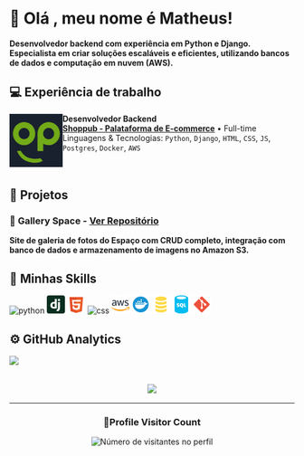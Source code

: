 # 👋 Olá , meu nome é Matheus!

**Desenvolvedor backend com experiência em Python e Django. Especialista em criar soluções escaláveis e eficientes, utilizando bancos de dados e computação em nuvem (AWS).**

## 💻 Experiência de trabalho

[<img align="left" height="94px" width="94px" alt="Warpnet" src="media/shoplogo.png"/>](https://www.shoppub.com.br/)

**Desenvolvedor Backend** \
[**Shoppub - Palataforma de E-commerce**](https://www.shoppub.com.br/) • Full-time \
Linguagens & Tecnologias: `Python`, `Django`, `HTML`, `CSS`, `JS`, `Postgres`, `Docker`, `AWS`\
<br/>
<br/>

## 🚀 Projetos

### 🌌 **Gallery Space** - [Ver Repositório](https://github.com/Matheus1237/gallery_space)
**Site de galeria de fotos do Espaço com CRUD completo, integração com banco de dados e armazenamento de imagens no Amazon S3.**

## 🚀 Minhas Skills

<img height="32" src="https://upload.wikimedia.org/wikipedia/commons/c/c3/Python-logo-notext.svg" alt="python"/>
<img height="32" src="media/icons/django-icon-svgrepo-com.svg" alt="django"/>
<img height="32" src="media/icons/html-5-svgrepo-com.svg" alt="html"/>
<img height="32" src="https://upload.wikimedia.org/wikipedia/commons/6/62/CSS3_logo.svg" alt="css"/>
<img height="32" src="media/icons/aws-svgrepo-com.svg" alt="awss3"/>
<img height="32" src="media/icons/docker-svgrepo-com.svg" alt="docker"/>
<img height="32" src="media/icons/sql-svgrepo-com.svg" alt="postgresql"/>
<img height="32" src="media/icons/sql-database-generic-svgrepo-com.svg" alt="sqlite"/>
<img height="32" src="media/icons/git-svgrepo-com.svg" alt="git"/>


## ⚙️ GitHub Analytics

<a href="https://github.com/Matheus1237" title="Perfil do Iuri">
  <img height="180em" src="https://github-readme-stats.vercel.app/api?username=Matheus1237&theme=dracula&show_icons=true" />
</a>
<br/>
<br/>

<p align="center">
  <a
    href="https://github.com/ryo-ma/github-profile-trophy"
    title="repositório de troféus"
  >
    <img
      width="800"
      src="https://github-profile-trophy.vercel.app/?username=Matheus1237&column=8&theme=darkhub&no-frame=true&no-bg=true"
    />
  </a>
</p>

---

<div align="center">
  <h3><b>📍Profile Visitor Count</b></h3>
</div>

<p align="center">
  <img
    src="https://profile-counter.glitch.me/Matheus1237/count.svg"
    alt="Número de visitantes no perfil"
  />
</p>